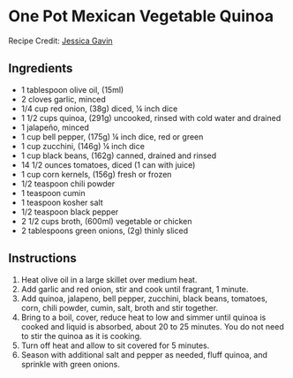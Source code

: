 # One Pot Mexican Vegetable Quinoa
Recipe Credit: [Jessica Gavin](https://www.jessicagavin.com/one-pot-mexican-spiced-veggie-quinoa/)

## Ingredients
- 1 tablespoon olive oil, (15ml)
- 2 cloves garlic, minced
- 1/4 cup red onion, (38g) diced, ¼ inch dice
- 1 1/2 cups quinoa, (291g) uncooked, rinsed with cold water and drained
- 1 jalapeño, minced
- 1 cup bell pepper, (175g) ¼ inch dice, red or green
- 1 cup zucchini, (146g) ¼ inch dice
- 1 cup black beans, (162g) canned, drained and rinsed
- 14 1/2 ounces tomatoes, diced (1 can with juice)
- 1 cup corn kernels, (156g) fresh or frozen
- 1/2 teaspoon chili powder
- 1 teaspoon cumin
- 1 teaspoon kosher salt
- 1/2 teaspoon black pepper
- 2 1/2 cups broth, (600ml) vegetable or chicken
- 2 tablespoons green onions, (2g) thinly sliced 

## Instructions
1. Heat olive oil in a large skillet over medium heat.
2. Add garlic and red onion, stir and cook until fragrant, 1 minute.
3. Add quinoa, jalapeno, bell pepper, zucchini, black beans, tomatoes, corn, chili powder, cumin, salt, broth and stir together.
4. Bring to a boil, cover, reduce heat to low and simmer until quinoa is cooked and liquid is absorbed, about 20 to 25 minutes. You do not need to stir the quinoa as it is cooking.
5. Turn off heat and allow to sit covered for 5 minutes.
6. Season with additional salt and pepper as needed, fluff quinoa, and sprinkle with green onions.
